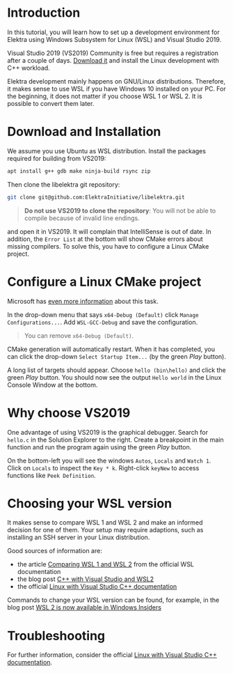 # Introduction

In this tutorial, you will learn how to set up a development environment for Elektra using Windows Subsystem for Linux (WSL) and Visual Studio 2019.

Visual Studio 2019 (VS2019) Community is free but requires a registration after a couple of days.
[Download it](https://visualstudio.microsoft.com/downloads/)
and install the Linux development with C++ workload.

Elektra development mainly happens on GNU/Linux distributions.
Therefore, it makes sense to use WSL if you have Windows 10 installed on your PC.
For the beginning, it does not matter if you choose WSL 1 or WSL 2.
It is possible to convert them later.

# Download and Installation

We assume you use Ubuntu as WSL distribution.
Install the packages required for building from VS2019:

```sh
apt install g++ gdb make ninja-build rsync zip
```

Then clone the libelektra git repository:

```sh
git clone git@github.com:ElektraInitiative/libelektra.git
```

> **Do not use VS2019 to clone the repository**: You will not be able to compile because of invalid line endings.

and open it in VS2019.
It will complain that IntelliSense is out of date.
In addition, the `Error List` at the bottom will show CMake errors about missing compilers.
To solve this, you have to configure a Linux CMake project.

# Configure a Linux CMake project

Microsoft has [even more information](https://docs.microsoft.com/en-us/cpp/linux/cmake-linux-configure?view=msvc-160) about this task.

In the drop-down menu that says `x64-Debug (Default)` click `Manage Configurations...`.
Add `WSL-GCC-Debug` and save the configuration.

> You can remove `x64-Debug (Default)`.

CMake generation will automatically restart.
When it has completed, you can click the drop-down `Select Startup Item...` (by the green _Play_ button).

A long list of targets should appear.
Choose `hello (bin\hello)` and click the green _Play_ button.
You should now see the output `Hello world` in the Linux Console Window at the bottom.

# Why choose VS2019

One advantage of using VS2019 is the graphical debugger.
Search for `hello.c` in the Solution Explorer to the right.
Create a breakpoint in the main function and run the program again using the green _Play_ button.

On the bottom-left you will see the windows `Autos`, `Locals` and `Watch 1`.
Click on `Locals` to inspect the `Key * k`.
Right-click `keyNew` to access functions like `Peek Definition`.

# Choosing your WSL version

It makes sense to compare WSL 1 and WSL 2 and make an informed decision for one of them.
Your setup may require adaptions, such as installing an SSH server in your Linux distribution.

Good sources of information are:

- the article [Comparing WSL 1 and WSL 2](https://docs.microsoft.com/en-us/windows/wsl/compare-versions) from the official WSL documentation
- the blog post [C++ with Visual Studio and WSL2](https://devblogs.microsoft.com/cppblog/c-with-visual-studio-and-wsl2/)
- the official [Linux with Visual Studio C++ documentation](https://docs.microsoft.com/en-us/cpp/linux/?view=msvc-160)

Commands to change your WSL version can be found, for example, in the blog post
[WSL 2 is now available in Windows Insiders](https://devblogs.microsoft.com/commandline/wsl-2-is-now-available-in-windows-insiders/)

# Troubleshooting

For further information, consider the official
[Linux with Visual Studio C++ documentation](https://docs.microsoft.com/en-us/cpp/linux/?view=msvc-160).
